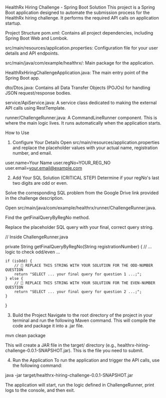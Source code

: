 HealthRx Hiring Challenge - Spring Boot Solution
This project is a Spring Boot application designed to automate the submission process for the HealthRx hiring challenge. It performs the required API calls on application startup.

Project Structure
pom.xml: Contains all project dependencies, including Spring Boot Web and Lombok.

src/main/resources/application.properties: Configuration file for your user details and API endpoints.

src/main/java/com/example/healthrx/: Main package for the application.

HealthRxHiringChallengeApplication.java: The main entry point of the Spring Boot app.

dto/Dtos.java: Contains all Data Transfer Objects (POJOs) for handling JSON request/response bodies.

service/ApiService.java: A service class dedicated to making the external API calls using RestTemplate.

runner/ChallengeRunner.java: A CommandLineRunner component. This is where the main logic lives. It runs automatically when the application starts.

How to Use
1. Configure Your Details
Open src/main/resources/application.properties and replace the placeholder values with your actual name, registration number, and email.

user.name=Your Name
user.regNo=YOUR_REG_NO
user.email=your.email@example.com

2. Add Your SQL Solution (CRITICAL STEP)
Determine if your regNo's last two digits are odd or even.

Solve the corresponding SQL problem from the Google Drive link provided in the challenge description.

Open src/main/java/com/example/healthrx/runner/ChallengeRunner.java.

Find the getFinalQueryByRegNo method.

Replace the placeholder SQL query with your final, correct query string.

// Inside ChallengeRunner.java

private String getFinalQueryByRegNo(String registrationNumber) {
    // ... logic to check odd/even ...

    if (isOdd) {
        // 🚨 REPLACE THIS STRING WITH YOUR SOLUTION FOR THE ODD-NUMBER QUESTION
        return "SELECT ... your final query for question 1 ...;";
    } else {
        // 🚨 REPLACE THIS STRING WITH YOUR SOLUTION FOR THE EVEN-NUMBER QUESTION
        return "SELECT ... your final query for question 2 ...;";
    }
}

3. Build the Project
Navigate to the root directory of the project in your terminal and run the following Maven command. This will compile the code and package it into a .jar file.

mvn clean package

This will create a JAR file in the target/ directory (e.g., healthrx-hiring-challenge-0.0.1-SNAPSHOT.jar). This is the file you need to submit.

4. Run the Application
To run the application and trigger the API calls, use the following command:

java -jar target/healthrx-hiring-challenge-0.0.1-SNAPSHOT.jar

The application will start, run the logic defined in ChallengeRunner, print logs to the console, and then exit.
